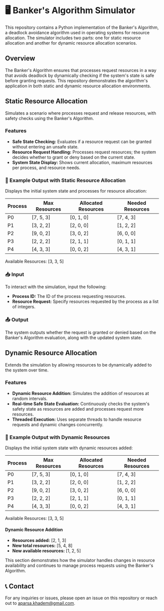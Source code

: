 # 🖥️ Banker's Algorithm Simulator

This repository contains a Python implementation of the Banker's Algorithm, a deadlock avoidance algorithm used in operating systems for resource allocation. The simulator includes two parts: one for static resource allocation and another for dynamic resource allocation scenarios.

## Overview

The Banker's Algorithm ensures that processes request resources in a way that avoids deadlock by dynamically checking if the system's state is safe before granting requests. This repository demonstrates the algorithm's application in both static and dynamic resource allocation environments.

## Static Resource Allocation

Simulates a scenario where processes request and release resources, with safety checks using the Banker's Algorithm.

### Features

- **Safe State Checking:** Evaluates if a resource request can be granted without entering an unsafe state.
- **Resource Request Handling:** Processes request resources; the system decides whether to grant or deny based on the current state.
- **System State Display:** Shows current allocation, maximum resources per process, and resource needs.

### 📄 Example Output with Static Resource Allocation

Displays the initial system state and processes for resource allocation:

| Process | Max Resources | Allocated Resources | Needed Resources |
|---------|---------------|---------------------|------------------|
|   P0    |    [7, 5, 3]  |       [0, 1, 0]     |     [7, 4, 3]    |
|   P1    |    [3, 2, 2]  |       [2, 0, 0]     |     [1, 2, 2]    |
|   P2    |    [9, 0, 2]  |       [3, 0, 2]     |     [6, 0, 0]    |
|   P3    |    [2, 2, 2]  |       [2, 1, 1]     |     [0, 1, 1]    |
|   P4    |    [4, 3, 3]  |       [0, 0, 2]     |     [4, 3, 1]    |

Available Resources: [3, 3, 5]

### 📥 Input

To interact with the simulation, input the following:

- **Process ID:** The ID of the process requesting resources.
- **Resource Request:** Specify resources requested by the process as a list of integers.

### 📤 Output

The system outputs whether the request is granted or denied based on the Banker's Algorithm evaluation, along with the updated system state.

## Dynamic Resource Allocation

Extends the simulation by allowing resources to be dynamically added to the system over time.

### Features

- **Dynamic Resource Addition:** Simulates the addition of resources at random intervals.
- **Real-time Safe State Evaluation:** Continuously checks the system's safety state as resources are added and processes request more resources.
- **Threaded Execution:** Uses separate threads to handle resource requests and dynamic changes concurrently.

### 📄 Example Output with Dynamic Resources

Displays the initial system state with dynamic resources added:

| Process | Max Resources | Allocated Resources | Needed Resources |
|---------|---------------|---------------------|------------------|
|   P0    |    [7, 5, 3]  |       [0, 1, 0]     |     [7, 4, 3]    |
|   P1    |    [3, 2, 2]  |       [2, 0, 0]     |     [1, 2, 2]    |
|   P2    |    [9, 0, 2]  |       [3, 0, 2]     |     [6, 0, 0]    |
|   P3    |    [2, 2, 2]  |       [2, 1, 1]     |     [0, 1, 1]    |
|   P4    |    [4, 3, 3]  |       [0, 0, 2]     |     [4, 3, 1]    |

Available Resources: [3, 3, 5]

#### Dynamic Resource Addition

- **Resources added:** [2, 1, 3]
- **New total resources:** [5, 4, 8]
- **New available resources:** [1, 2, 5]

This section demonstrates how the simulator handles changes in resource availability and continues to manage process requests using the Banker's Algorithm.

## 📞 Contact

For any inquiries or issues, please open an issue on this repository or reach out to aparsa.khadem@gmail.com.
